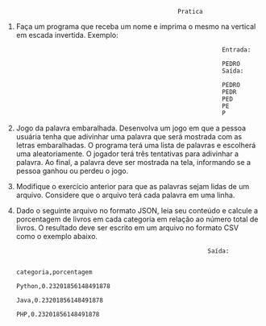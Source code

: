                                                     Pratica

1. Faça um programa que receba um nome e imprima o mesmo na vertical em escada invertida. Exemplo:

                                                                Entrada:

                                                                PEDRO
                                                                Saída:

                                                                PEDRO
                                                                PEDR
                                                                PED
                                                                PE
                                                                P

2. Jogo da palavra embaralhada. Desenvolva um jogo em que a pessoa usuária tenha que adivinhar uma palavra que será mostrada com as letras embaralhadas. O programa terá uma lista de palavras e escolherá uma aleatoriamente. O jogador terá três tentativas para adivinhar a palavra. Ao final, a palavra deve ser mostrada na tela, informando se a pessoa ganhou ou perdeu o jogo.

3. Modifique o exercício anterior para que as palavras sejam lidas de um arquivo. Considere que o arquivo terá cada palavra em uma linha.

4. Dado o seguinte arquivo no formato JSON, leia seu conteúdo e calcule a porcentagem de livros em cada categoria em relação ao número total de livros. O resultado deve ser escrito em um arquivo no formato CSV como o exemplo abaixo.

                                                            Saída:

                                                            categoria,porcentagem
                                                            Python,0.23201856148491878
                                                            Java,0.23201856148491878
                                                            PHP,0.23201856148491878